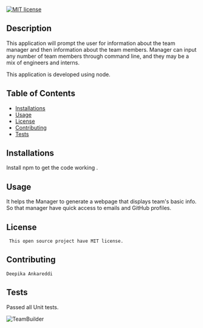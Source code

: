 [![MIT license](https://img.shields.io/badge/License-MIT-blue.svg)](https://lbesson.mit-license.org/)
 ## Description 

 This application will prompt the user for information about the team manager and then information about the team members. Manager can input any number of team members through command line, and they may be a mix of engineers and interns. 

 This application is developed using node.
 
  ## Table of Contents 
 

  - [Installations](#installations)
  - [Usage](#usage)
  - [License](#license)
  - [Contributing](#contributing)
  - [Tests](#tests)
  ## Installations 
 
 Install npm to get the code working . 

  ## Usage 
 
 It helps the Manager to generate a webpage that displays team's basic info. So that manager have quick access to emails and GitHub profiles.

  ## License
 	 This open source project have MIT license.
  ## Contributing 
    
    Deepika Ankareddi

  ## Tests 

  Passed all Unit tests. 
 
  

![TeamBuilder](./Assets/Building_Team.gif)